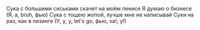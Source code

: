 Сука с большими сиськами скачет на моём пенисе
Я думаю о бизнесе (Я, а, bruh, фью)
Сука с тощею жопой, лучше мне не написывай
Суки на раз, как в лизинге (У, у, у, let's go, фью, ха!; у!)
